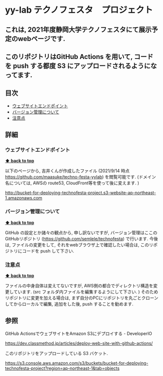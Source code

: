 # yy-lab テクノフェスタ　プロジェクト 
## これは, 2021年度静岡大学テクノフェスタにて展示予定のwebページです. 
## このリポジトリはGitHub Actions を用いて, コードを push する都度 S3 にアップロードされるようになってます. 

## 目次

- [ウェブサイトエンドポイント](#ウェブサイトエンドポイント)
- [バージョン管理について](#バージョン管理について)
- [注意点](#注意点)

## 詳細

### ウェブサイトエンドポイント

**[⬆ back to top](#目次)**

以下のページから, 吉井くんが作成したファイル (2021/9/14 時点 https://github.com/maasuke/techno-festa-yylab) を閲覧可能です.
(ドメイン名については, AWSの route53, CloudFront等を使って後に変えます. )

http://bucket-for-deploying-technofesta-project.s3-website-ap-northeast-1.amazonaws.com

### バージョン管理について

**[⬆ back to top](#目次)**

GitHub の設定とか諸々の観点から, 申し訳ないですが, バージョン管理はここのGitHubリポジトリ (https://github.com/semlele/technofesta) で行います.
今後は, ファイルの変更をして, それをwebブラウザ上で確認したい場合は, このリポジトリにコードを push して下さい.

### 注意点

**[⬆ back to top](#目次)**

ファイルの中身自体は変えてないですが, AWS側の都合でディレクトリ構造を変更しています. (src フォルダ内ファイルを編集するようにして下さい. )
そのためリポジトリに変更を加える場合は, まず自分のPCにリポジトリを丸ごとクローンしてからローカルで編集,  追加をした後, push することを勧めます.

## 参照
GitHub ActionsでウェブサイトをAmazon S3にデプロイする - DeveloperIO 

https://dev.classmethod.jp/articles/deploy-web-site-with-github-actions/

このリポジトリをアップロードしている S3 バケット.

https://s3.console.aws.amazon.com/s3/buckets/bucket-for-deploying-technofesta-project?region=ap-northeast-1&tab=objects